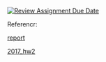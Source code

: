 [![Review Assignment Due Date](https://classroom.github.com/assets/deadline-readme-button-24ddc0f5d75046c5622901739e7c5dd533143b0c8e959d652212380cedb1ea36.svg)](https://classroom.github.com/a/WJCJpGY2)

Referencr:

[report](https://hackmd.io/@chungmin-yu/compiler_hw2)

[2017_hw2](https://github.com/rapirent/compiler_hw2)
